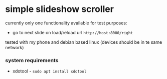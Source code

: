 # simple slideshow scroller

currently only one functionality available for test purposes:

- go to next slide on load/reload url ```http://host:8000/right```
    
tested with my phone and debian based linux (devices should be in te same network)

### system requirements 

- xdotool - ```sudo apt install xdotool```